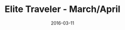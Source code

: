 ---
title: Elite Traveler - March/April
date: 2016-03-11
summary: >
  Assael South Sea Cultured Baroque Pearl Necklace, 17.1mm - 21.33mm. Natural Color Burmese Sapphire and Diamond ring set in Platinum, Emerald Cut, 50.55 ctw, Diamond side stones, 2.39 ctw.
featured_image: /uploads/2016-03-11.jpg
---